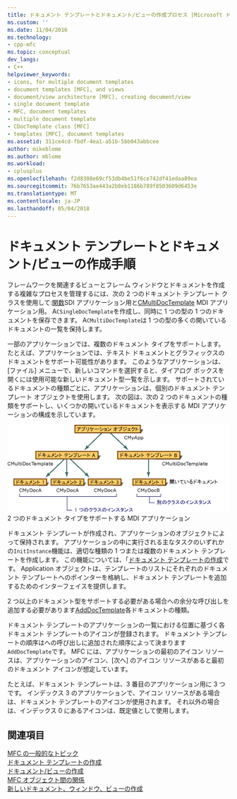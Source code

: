 ```yaml
---
title: ドキュメント テンプレートとドキュメント/ビューの作成プロセス |Microsoft ドキュメント
ms.custom: ''
ms.date: 11/04/2016
ms.technology:
- cpp-mfc
ms.topic: conceptual
dev_langs:
- C++
helpviewer_keywords:
- icons, for multiple document templates
- document templates [MFC], and views
- document/view architecture [MFC], creating document/view
- single document template
- MFC, document templates
- multiple document template
- CDocTemplate class [MFC]
- templates [MFC], document templates
ms.assetid: 311ce4cd-fbdf-4ea1-a51b-5bb043abbcee
author: mikeblome
ms.author: mblome
ms.workload:
- cplusplus
ms.openlocfilehash: f2d8308e69cf53db4be51f6ce742df41edaa89ea
ms.sourcegitcommit: 76b7653ae443a2b8eb1186b789f8503609d6453e
ms.translationtype: MT
ms.contentlocale: ja-JP
ms.lasthandoff: 05/04/2018
---
```

# <a name="document-templates-and-the-documentview-creation-process"></a>ドキュメント テンプレートとドキュメント/ビューの作成手順
フレームワークを関連するビューとフレーム ウィンドウとドキュメントを作成する複雑なプロセスを管理するには、次の 2 つのドキュメント テンプレート クラスを使用して:[関数](../mfc/reference/csingledoctemplate-class.md)SDI アプリケーション用と[CMultiDocTemplate](../mfc/reference/cmultidoctemplate-class.md) MDI アプリケーション用。 A`CSingleDocTemplate`を作成し、同時に 1 つの型の 1 つのドキュメントを保存できます。 A`CMultiDocTemplate`は 1 つの型の多くの開いているドキュメントの一覧を保持します。  
  
 一部のアプリケーションでは、複数のドキュメント タイプをサポートします。 たとえば、アプリケーションでは、テキスト ドキュメントとグラフィックスのドキュメントをサポート可能性があります。 このようなアプリケーションは、[ファイル] メニューで、新しいコマンドを選択すると、ダイアログ ボックスを開くには使用可能な新しいドキュメント型一覧を示します。 サポートされているドキュメントの種類ごとに、アプリケーションは、個別のドキュメント テンプレート オブジェクトを使用します。 次の図は、次の 2 つのドキュメントの種類をサポートし、いくつかの開いているドキュメントを表示する MDI アプリケーションの構成を示しています。  
  
 ![2 つのドキュメント型を持つ MDI アプリケーション](../mfc/media/vc387h1.gif "vc387h1")  
2 つのドキュメント タイプをサポートする MDI アプリケーション  
  
 ドキュメント テンプレートが作成され、アプリケーションのオブジェクトによって保持されます。 アプリケーションの中に実行される主なタスクのいずれかの`InitInstance`機能は、適切な種類の 1 つまたは複数のドキュメント テンプレートを作成します。 この機能については、「[ドキュメント テンプレートの作成](../mfc/document-template-creation.md)です。 Application オブジェクトは、テンプレートのリストにそれぞれのドキュメント テンプレートへのポインターを格納し、ドキュメント テンプレートを追加するためのインターフェイスを提供します。  
  
 2 つ以上のドキュメント型をサポートする必要がある場合への余分な呼び出しを追加する必要があります[AddDocTemplate](../mfc/reference/cwinapp-class.md#adddoctemplate)各ドキュメントの種類。  
  
 ドキュメント テンプレートのアプリケーションの一覧における位置に基づく各ドキュメント テンプレートのアイコンが登録されます。 ドキュメント テンプレートの順序はへの呼び出しに追加された順序によって決まります`AddDocTemplate`です。 MFC には、アプリケーションの最初のアイコン リソースは、アプリケーションのアイコン、[次へ] のアイコン リソースがあると最初のドキュメント アイコンが想定しています。  
  
 たとえば、ドキュメント テンプレートは、3 番目のアプリケーション用に 3 つです。 インデックス 3 のアプリケーションで、アイコン リソースがある場合は、ドキュメント テンプレートのアイコンが使用されます。 それ以外の場合は、インデックス 0 にあるアイコンは、既定値として使用します。  
  
## <a name="see-also"></a>関連項目  
 [MFC の一般的なトピック](../mfc/general-mfc-topics.md)   
 [ドキュメント テンプレートの作成](../mfc/document-template-creation.md)   
 [ドキュメント/ビューの作成](../mfc/document-view-creation.md)   
 [MFC オブジェクト間の関係](../mfc/relationships-among-mfc-objects.md)   
 [新しいドキュメント、ウィンドウ、ビューの作成](../mfc/creating-new-documents-windows-and-views.md)


